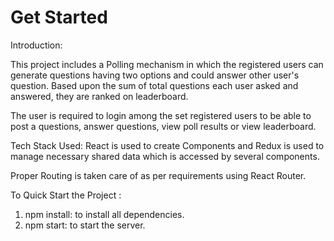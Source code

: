 # Get Started

Introduction:

This project includes a Polling mechanism in which the registered users can generate questions having two options and could answer other user's question. Based upon the sum of total questions each user asked and answered, they are ranked on leaderboard.

The user is required to login among the set registered users to be able to post a questions, answer questions, view poll results or view leaderboard.

Tech Stack Used:
React is used to create Components and Redux is used to manage necessary shared data which is accessed by several components.

Proper Routing is taken care of as per requirements using React Router.

To Quick Start the Project :

1) npm install: to install all dependencies.
2) npm start: to start the server.

